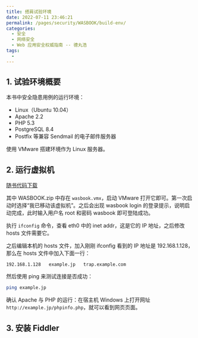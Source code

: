 ```yaml
---
title: 搭肩试验环境
date: 2022-07-11 23:46:21
permalink: /pages/security/WASBOOK/build-env/
categories:
  - 安全
  - 网络安全
  - Web 应用安全权威指南 -- 德丸浩
tags:
  - 
---
```


## 1. 试验环境概要

本书中安全隐患用例的运行环境：

+ Linux（Ubuntu 10.04）
+ Apache 2.2
+ PHP 5.3
+ PostgreSQL 8.4
+ Postfix 等兼容 Sendmail 的电子邮件服务器

使用 VMware 搭建环境作为 Linux 服务器。

## 2. 运行虚拟机

[随书代码下载](https://www.ituring.com.cn/book/1249)

其中 WASBOOK.zip 中存在 `wasbook.vmx`，启动 VMware 打开它即可。第一次启动时选择“我已移动该虚拟机”。之后会出现 wasbook login 的登录提示，说明启动完成，此时输入用户名 root 和密码 wasbook 即可登陆成功。

执行 `ifconfig` 命令，查看 eth0 中的 inet addr，这是它的 IP 地址，之后修改 hosts 文件需要它。

之后编辑本机的 hosts 文件，加入刚刚 ifconfig 看到的 IP 地址是 192.168.1.128，那么在 hosts 文件中加入下面一行：

```
192.168.1.128   example.jp   trap.example.com
```

然后使用 ping 来测试连接是否成功：

```bash
ping example.jp 
```

确认 Apache 与 PHP 的运行：在宿主机 Windows 上打开网址 `http://example.jp/phpinfo.php`，就可以看到网页页面。

## 3. 安装 Fiddler


